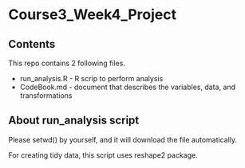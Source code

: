Course3_Week4_Project
======================

## Contents 
This repo contains 2 following files.
* run_analysis.R - R scrip to perform analysis
* CodeBook.md - document that describes the variables, data, and transformations

## About run_analysis script
Please setwd() by yourself, and it will download the file automatically. 

For creating tidy data, this script uses reshape2 package.
